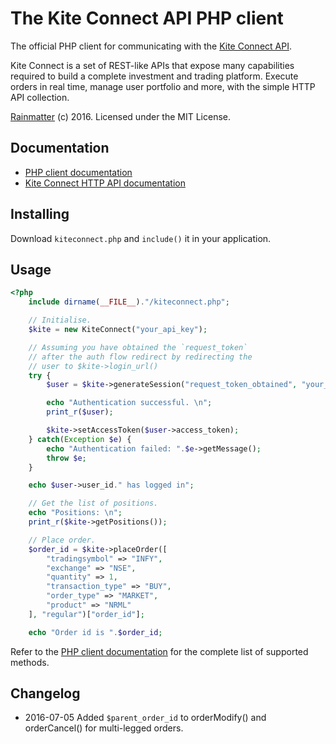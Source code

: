 # The Kite Connect API PHP client
The official PHP client for communicating with the [Kite Connect API](https://kite.trade).

Kite Connect is a set of REST-like APIs that expose many capabilities required to build a complete investment and trading platform. Execute orders in real time, manage user portfolio and more, with the simple HTTP API collection.

[Rainmatter](http://rainmatter.com) (c) 2016. Licensed under the MIT License.

## Documentation
- [PHP client documentation](https://kite.trade/docs/phpkiteconnect/)
- [Kite Connect HTTP API documentation](https://kite.trade/docs/connect/v3)

## Installing
Download `kiteconnect.php` and `include()` it in your application.

## Usage
```php
<?php
	include dirname(__FILE__)."/kiteconnect.php";

	// Initialise.
	$kite = new KiteConnect("your_api_key");

	// Assuming you have obtained the `request_token`
	// after the auth flow redirect by redirecting the
	// user to $kite->login_url()
	try {
		$user = $kite->generateSession("request_token_obtained", "your_api_secret");

		echo "Authentication successful. \n";
		print_r($user);

		$kite->setAccessToken($user->access_token);
	} catch(Exception $e) {
		echo "Authentication failed: ".$e->getMessage();
		throw $e;
	}

	echo $user->user_id." has logged in";

	// Get the list of positions.
	echo "Positions: \n";
	print_r($kite->getPositions());

	// Place order.
	$order_id = $kite->placeOrder([
		"tradingsymbol" => "INFY",
		"exchange" => "NSE",
		"quantity" => 1,
		"transaction_type" => "BUY",
		"order_type" => "MARKET",
		"product" => "NRML"
	], "regular")["order_id"];

	echo "Order id is ".$order_id;
```

Refer to the [PHP client documentation](https://kite.trade/docs/phpkiteconnect/) for the complete list of supported methods.

## Changelog
- 2016-07-05	Added `$parent_order_id` to orderModify() and orderCancel() for multi-legged orders.

